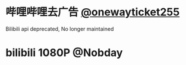 # 哔哩哔哩去广告  [@onewayticket255](https://github.com/onewayticket255/Surge-Script)

Bilibili api deprecated, No longer maintained

# bilibili 1080P @Nobday
